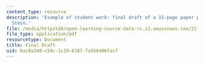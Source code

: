 ```yaml
---
content_type: resource
description: 'Example of student work: final draft of a 15-page paper project by Naomi
  Stein.'
file: /media/https%3A/open-learning-course-data-rc.s3.amazonaws.com/21l-703-studies-in-drama-too-hot-to-handle-forbidden-plays-in-modern-america-fall-2008/6ac8a340c54c1c3963877a566406facf_finaldraft.pdf
file_type: application/pdf
resourcetype: Document
title: Final Draft
uid: 6ac8a340-c54c-1c39-6387-7a566406facf
---
```

